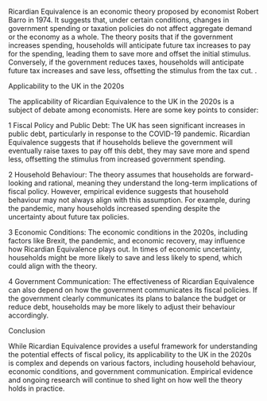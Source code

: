Ricardian Equivalence is an economic theory proposed by economist Robert Barro in 1974. It suggests that, under certain conditions, changes in government spending or taxation policies do not affect aggregate demand or the economy as a whole. The theory posits that if the government increases spending, households will anticipate future tax increases to pay for the spending,      leading them to save more and offset the initial stimulus. Conversely, if the government reduces taxes, households will anticipate future tax increases and save less, offsetting the stimulus from the tax cut. .

Applicability to the UK in the 2020s

The applicability of Ricardian Equivalence to the UK in the 2020s is a subject of debate among economists. Here are some key points to consider:

 1 Fiscal Policy and Public Debt: The UK has seen significant increases in public debt, particularly in response to the COVID-19 pandemic. Ricardian Equivalence suggests that if households believe the government will eventually raise taxes to pay off this debt, they may save more and spend less, offsetting the stimulus from increased government spending.

 2 Household Behaviour: The theory assumes that households are forward-looking and rational, meaning they understand the long-term implications of fiscal policy. However, empirical evidence suggests that household behaviour may not always align with this assumption. For example, during the pandemic, many households increased spending despite the uncertainty about future tax policies.

 3 Economic Conditions: The economic conditions in the 2020s, including factors like Brexit, the pandemic, and economic recovery, may influence how Ricardian Equivalence plays out. In times of economic uncertainty, households might be more likely to save and less likely to spend, which could align with the theory.

 4 Government Communication: The effectiveness of Ricardian Equivalence can also depend on how the government communicates its fiscal policies. If the government clearly communicates its plans to balance the budget or reduce debt, households may be more likely to adjust their behaviour accordingly.

Conclusion

While Ricardian Equivalence provides a useful framework for understanding the potential effects of fiscal policy, its applicability to the UK in the 2020s is complex and depends on various factors, including household behaviour, economic conditions, and government communication. Empirical evidence and ongoing research will continue to shed light on how well the theory holds in practice.


